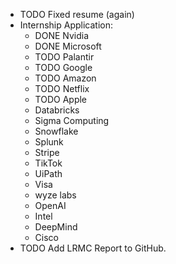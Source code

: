 - TODO Fixed resume (again)
- Internship Application:
	- DONE Nvidia
	- DONE Microsoft
	- TODO Palantir
	- TODO Google
	- TODO Amazon
	- TODO Netflix
	- TODO Apple
	- Databricks
	- Sigma Computing
	- Snowflake
	- Splunk
	- Stripe
	- TikTok
	- UiPath
	- Visa
	- wyze labs
	- OpenAI
	- Intel
	- DeepMind
	- Cisco
- TODO Add LRMC Report to GitHub.
